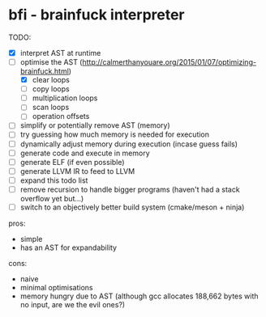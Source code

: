 # bfi - brainfuck interpreter

TODO:
  - [x] interpret AST at runtime
  - [ ] optimise the AST (http://calmerthanyouare.org/2015/01/07/optimizing-brainfuck.html)
      - [x] clear loops
      - [ ] copy loops
      - [ ] multiplication loops
      - [ ] scan loops
      - [ ] operation offsets
  - [ ] simplify or potentially remove AST (memory)
  - [ ] try guessing how much memory is needed for execution
  - [ ] dynamically adjust memory during execution (incase guess fails)
  - [ ] generate code and execute in memory
  - [ ] generate ELF (if even possible)
  - [ ] generate LLVM IR to feed to LLVM
  - [ ] expand this todo list
  - [ ] remove recursion to handle bigger programs (haven't had a stack overflow yet but...)
  - [ ] switch to an objectively better build system (cmake/meson + ninja)

pros:
  - simple
  - has an AST for expandability

cons:
  - naive
  - minimal optimisations
  - memory hungry due to AST (although gcc allocates 188,662 bytes with no input, are we the evil ones?)
